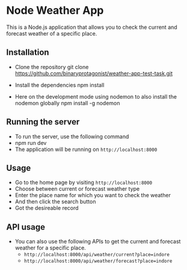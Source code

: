 # Node Weather App

This is a Node.js application that allows you to check the current and forecast weather of a specific place.

## Installation

- Clone the repository
  git clone https://github.com/binaryprotagonist/weather-app-test-task.git

- Install the dependencies
  npm install

- Here on the development mode using nodemon to also install the nodemon globally
  npm install -g nodemon

## Running the server

- To run the server, use the following command
- npm run dev
- The application will be running on `http://localhost:8000`

## Usage

- Go to the home page by visiting `http://localhost:8000`
- Choose between current or forecast weather type
- Enter the place name for which you want to check the weather
- And then click the search button
- Got the desireable record

## API usage

- You can also use the following APIs to get the current and forecast weather for a specific place.
  - `http://localhost:8000/api/weather/current?place=indore`
  - `http://localhost:8000/api/weather/forecast?place=indore`
